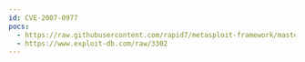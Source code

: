 ```yaml
---
id: CVE-2007-0977
pocs:
  - https://raw.githubusercontent.com/rapid7/metasploit-framework/master/modules/auxiliary/scanner/lotus/lotus_domino_hashes.rb
  - https://www.exploit-db.com/raw/3302
---
```


